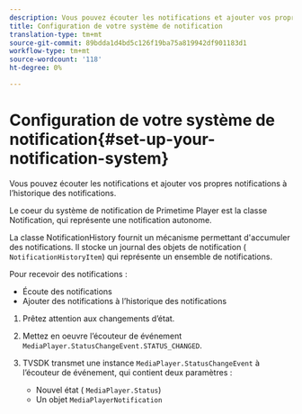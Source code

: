 ```yaml
---
description: Vous pouvez écouter les notifications et ajouter vos propres notifications à l’historique des notifications.
title: Configuration de votre système de notification
translation-type: tm+mt
source-git-commit: 89bdda1d4bd5c126f19ba75a819942df901183d1
workflow-type: tm+mt
source-wordcount: '118'
ht-degree: 0%

---
```



# Configuration de votre système de notification{#set-up-your-notification-system}

Vous pouvez écouter les notifications et ajouter vos propres notifications à l’historique des notifications.

Le coeur du système de notification de Primetime Player est la classe Notification, qui représente une notification autonome.

La classe NotificationHistory fournit un mécanisme permettant d&#39;accumuler des notifications. Il stocke un journal des objets de notification ( `NotificationHistoryItem`) qui représente un ensemble de notifications.

Pour recevoir des notifications :

* Écoute des notifications
* Ajouter des notifications à l’historique des notifications

1. Prêtez attention aux changements d’état.
1. Mettez en oeuvre l’écouteur de événement `MediaPlayer.StatusChangeEvent.STATUS_CHANGED`.
1. TVSDK transmet une instance `MediaPlayer.StatusChangeEvent` à l’écouteur de événement, qui contient deux paramètres :

   * Nouvel état ( `MediaPlayer.Status`)
   * Un objet `MediaPlayerNotification`


